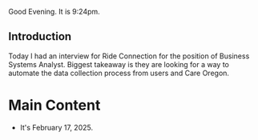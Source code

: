 Good Evening. It is 9:24pm.

## Introduction

Today I had an interview for Ride Connection for the position of Business Systems Analyst. Biggest takeaway is they are looking for a way to automate the data collection process from users and Care Oregon.

# Main Content

- It's February 17, 2025.